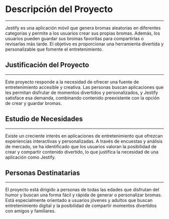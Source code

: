 # Descripción del Proyecto
---
Jestify es una aplicación móvil que genera bromas aleatorias en diferentes categorías y permite a los usuarios crear sus propias bromas. 
Además, los usuarios pueden guardar sus bromas favoritas para compartirlas o revisarlas más tarde. 
El objetivo es proporcionar una herramienta divertida y personalizable que fomente el entretenimiento.

## Justificación del Proyecto
---
Este proyecto responde a la necesidad de ofrecer una fuente de entretenimiento accesible y creativa. 
Las personas buscan aplicaciones que les permitan disfrutar de momentos divertidos y personalizados, y Jestify satisface esa demanda, 
combinando contenido preexistente con la opción de crear y guardar bromas.

## Estudio de Necesidades
---
Existe un creciente interés en aplicaciones de entretenimiento que ofrezcan experiencias interactivas y personalizadas. 
A través de encuestas y análisis de mercado, se ha identificado que los usuarios valoran la posibilidad de crear y compartir contenido divertido,
lo que justifica la necesidad de una aplicación como Jestify.

## Personas Destinatarias
---
El proyecto está dirigido a personas de todas las edades que disfrutan del humor 
y buscan una forma fácil y rápida de generar o personalizar bromas. 
Está especialmente orientado a usuarios jóvenes y adultos que buscan entretenimiento digital 
y la posibilidad de compartir momentos divertidos con amigos y familiares.







